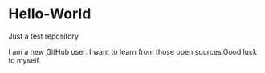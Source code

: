# Hello-World
Just a test repository

I am a new GitHub user. I want to learn from those open sources.Good luck to myself.
